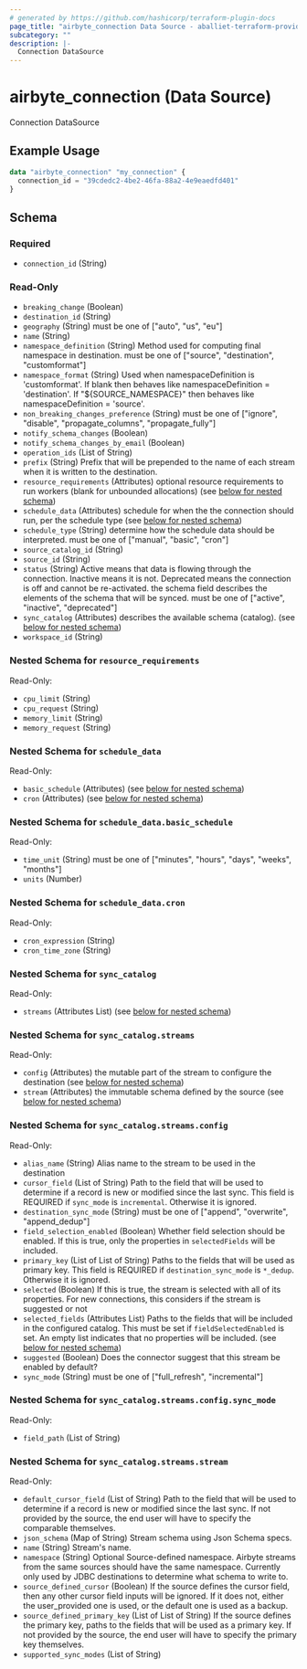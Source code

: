 ```yaml
---
# generated by https://github.com/hashicorp/terraform-plugin-docs
page_title: "airbyte_connection Data Source - aballiet-terraform-provider-airbyte-oss"
subcategory: ""
description: |-
  Connection DataSource
---
```


# airbyte_connection (Data Source)

Connection DataSource

## Example Usage

```terraform
data "airbyte_connection" "my_connection" {
  connection_id = "39cdedc2-4be2-46fa-88a2-4e9eaedfd401"
}
```

<!-- schema generated by tfplugindocs -->
## Schema

### Required

- `connection_id` (String)

### Read-Only

- `breaking_change` (Boolean)
- `destination_id` (String)
- `geography` (String) must be one of ["auto", "us", "eu"]
- `name` (String)
- `namespace_definition` (String) Method used for computing final namespace in destination. must be one of ["source", "destination", "customformat"]
- `namespace_format` (String) Used when namespaceDefinition is 'customformat'. If blank then behaves like namespaceDefinition = 'destination'. If "${SOURCE_NAMESPACE}" then behaves like namespaceDefinition = 'source'.
- `non_breaking_changes_preference` (String) must be one of ["ignore", "disable", "propagate_columns", "propagate_fully"]
- `notify_schema_changes` (Boolean)
- `notify_schema_changes_by_email` (Boolean)
- `operation_ids` (List of String)
- `prefix` (String) Prefix that will be prepended to the name of each stream when it is written to the destination.
- `resource_requirements` (Attributes) optional resource requirements to run workers (blank for unbounded allocations) (see [below for nested schema](#nestedatt--resource_requirements))
- `schedule_data` (Attributes) schedule for when the the connection should run, per the schedule type (see [below for nested schema](#nestedatt--schedule_data))
- `schedule_type` (String) determine how the schedule data should be interpreted. must be one of ["manual", "basic", "cron"]
- `source_catalog_id` (String)
- `source_id` (String)
- `status` (String) Active means that data is flowing through the connection. Inactive means it is not. Deprecated means the connection is off and cannot be re-activated. the schema field describes the elements of the schema that will be synced. must be one of ["active", "inactive", "deprecated"]
- `sync_catalog` (Attributes) describes the available schema (catalog). (see [below for nested schema](#nestedatt--sync_catalog))
- `workspace_id` (String)

<a id="nestedatt--resource_requirements"></a>
### Nested Schema for `resource_requirements`

Read-Only:

- `cpu_limit` (String)
- `cpu_request` (String)
- `memory_limit` (String)
- `memory_request` (String)


<a id="nestedatt--schedule_data"></a>
### Nested Schema for `schedule_data`

Read-Only:

- `basic_schedule` (Attributes) (see [below for nested schema](#nestedatt--schedule_data--basic_schedule))
- `cron` (Attributes) (see [below for nested schema](#nestedatt--schedule_data--cron))

<a id="nestedatt--schedule_data--basic_schedule"></a>
### Nested Schema for `schedule_data.basic_schedule`

Read-Only:

- `time_unit` (String) must be one of ["minutes", "hours", "days", "weeks", "months"]
- `units` (Number)


<a id="nestedatt--schedule_data--cron"></a>
### Nested Schema for `schedule_data.cron`

Read-Only:

- `cron_expression` (String)
- `cron_time_zone` (String)



<a id="nestedatt--sync_catalog"></a>
### Nested Schema for `sync_catalog`

Read-Only:

- `streams` (Attributes List) (see [below for nested schema](#nestedatt--sync_catalog--streams))

<a id="nestedatt--sync_catalog--streams"></a>
### Nested Schema for `sync_catalog.streams`

Read-Only:

- `config` (Attributes) the mutable part of the stream to configure the destination (see [below for nested schema](#nestedatt--sync_catalog--streams--config))
- `stream` (Attributes) the immutable schema defined by the source (see [below for nested schema](#nestedatt--sync_catalog--streams--stream))

<a id="nestedatt--sync_catalog--streams--config"></a>
### Nested Schema for `sync_catalog.streams.config`

Read-Only:

- `alias_name` (String) Alias name to the stream to be used in the destination
- `cursor_field` (List of String) Path to the field that will be used to determine if a record is new or modified since the last sync. This field is REQUIRED if `sync_mode` is `incremental`. Otherwise it is ignored.
- `destination_sync_mode` (String) must be one of ["append", "overwrite", "append_dedup"]
- `field_selection_enabled` (Boolean) Whether field selection should be enabled. If this is true, only the properties in `selectedFields` will be included.
- `primary_key` (List of List of String) Paths to the fields that will be used as primary key. This field is REQUIRED if `destination_sync_mode` is `*_dedup`. Otherwise it is ignored.
- `selected` (Boolean) If this is true, the stream is selected with all of its properties. For new connections, this considers if the stream is suggested or not
- `selected_fields` (Attributes List) Paths to the fields that will be included in the configured catalog. This must be set if `fieldSelectedEnabled` is set. An empty list indicates that no properties will be included. (see [below for nested schema](#nestedatt--sync_catalog--streams--config--selected_fields))
- `suggested` (Boolean) Does the connector suggest that this stream be enabled by default?
- `sync_mode` (String) must be one of ["full_refresh", "incremental"]

<a id="nestedatt--sync_catalog--streams--config--selected_fields"></a>
### Nested Schema for `sync_catalog.streams.config.sync_mode`

Read-Only:

- `field_path` (List of String)



<a id="nestedatt--sync_catalog--streams--stream"></a>
### Nested Schema for `sync_catalog.streams.stream`

Read-Only:

- `default_cursor_field` (List of String) Path to the field that will be used to determine if a record is new or modified since the last sync. If not provided by the source, the end user will have to specify the comparable themselves.
- `json_schema` (Map of String) Stream schema using Json Schema specs.
- `name` (String) Stream's name.
- `namespace` (String) Optional Source-defined namespace. Airbyte streams from the same sources should have the same namespace. Currently only used by JDBC destinations to determine what schema to write to.
- `source_defined_cursor` (Boolean) If the source defines the cursor field, then any other cursor field inputs will be ignored. If it does not, either the user_provided one is used, or the default one is used as a backup.
- `source_defined_primary_key` (List of List of String) If the source defines the primary key, paths to the fields that will be used as a primary key. If not provided by the source, the end user will have to specify the primary key themselves.
- `supported_sync_modes` (List of String)


